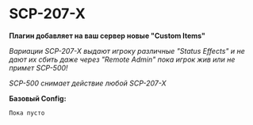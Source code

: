# SCP-207-X
**Плагин добавляет на ваш сервер новые "Custom Items"**

*Вариации SCP-207-X выдают игроку различные "Status Effects" и не дают их сбить даже через "Remote Admin" пока игрок жив или не примет SCP-500!*

*SCP-500 снимает действие любой SCP-207-X*

**Базовый Config:**
```
Пока пусто
```
